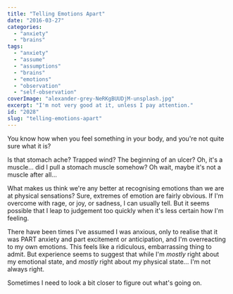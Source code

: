 ```yaml
---
title: "Telling Emotions Apart"
date: "2016-03-27"
categories: 
  - "anxiety"
  - "brains"
tags: 
  - "anxiety"
  - "assume"
  - "assumptions"
  - "brains"
  - "emotions"
  - "observation"
  - "self-observation"
coverImage: "alexander-grey-NeRKgBUUDjM-unsplash.jpg"
excerpt: "I'm not very good at it, unless I pay attention."
id: "2028"
slug: "telling-emotions-apart"
---
```


You know how when you feel something in your body, and you're not quite sure what it is?

<!--more-->

Is that stomach ache? Trapped wind? The beginning of an ulcer? Oh, it's a muscle... did I pull a stomach muscle somehow? Oh wait, maybe it's not a muscle after all...

What makes us think we're any better at recognising emotions than we are at physical sensations? Sure, extremes of emotion are fairly obvious. If I'm overcome with rage, or joy, or sadness, I can usually tell. But it seems possible that I leap to judgement too quickly when it's less certain how I'm feeling.

There have been times I've assumed I was anxious, only to realise that it was PART anxiety and part excitement or anticipation, and I'm overreacting to my own emotions. This feels like a ridiculous, embarrassing thing to admit. But experience seems to suggest that while I'm _mostly_ right about my emotional state, and _mostly_ right about my physical state... I'm not always right.

Sometimes I need to look a bit closer to figure out what's going on.
